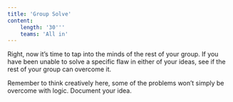 ```yaml
---
title: 'Group Solve'
content:
    length: '30'''
    teams: 'All in'
---
```


Right, now it’s time to tap into the minds of the rest of your group. If you have been unable to solve a specific flaw in either of your ideas, see if the rest of your group can overcome it.

Remember to think creatively here, some of the problems won’t simply be overcome with logic. Document your idea.